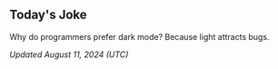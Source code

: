## Today's Joke
Why do programmers prefer dark mode? Because light attracts bugs.

*Updated August 11, 2024 (UTC)*
